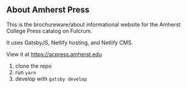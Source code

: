 ## About Amherst Press
This is the brochureware/about informational website for the Amherst College Press catalog on Fulcrum.

It uses GatsbyJS, Netlify hosting, and Netlify CMS.

View it at https://acpress.amherst.edu


1. clone the repo
2. run `yarn`
3. develop with `gatsby develop`
